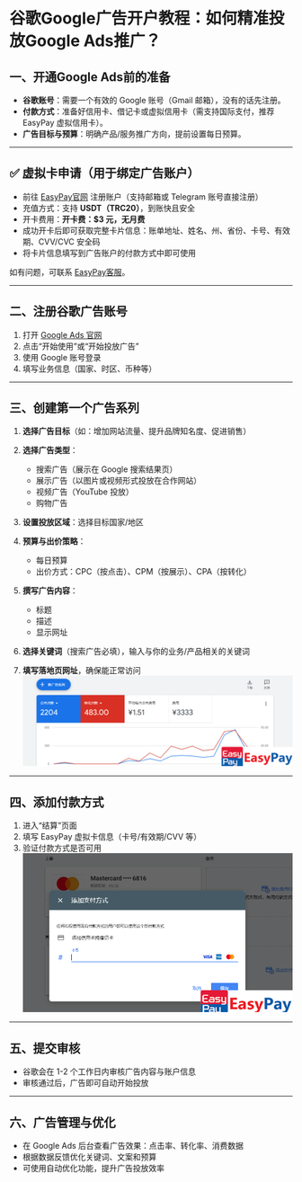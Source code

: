 # 谷歌Google广告开户教程：如何精准投放Google Ads推广？

## 一、开通Google Ads前的准备

- **谷歌账号**：需要一个有效的 Google 账号（Gmail 邮箱），没有的话先注册。  
- **付款方式**：准备好信用卡、借记卡或虚拟信用卡（需支持国际支付，推荐 EasyPay 虚拟信用卡）。  
- **广告目标与预算**：明确产品/服务推广方向，提前设置每日预算。  

---

## ✅ 虚拟卡申请（用于绑定广告账户）

- 前往 [EasyPay官网](https://easy-pay.site/pages/user/signup?ref=RVBFc3VUQ3dOSEAxMQ==) 注册账户（支持邮箱或 Telegram 账号直接注册）  
- 充值方式：支持 **USDT（TRC20）**，到账快且安全  
- 开卡费用：**开卡费：$3 元，无月费**  
- 成功开卡后即可获取完整卡片信息：账单地址、姓名、州、省份、卡号、有效期、CVV/CVC 安全码  
- 将卡片信息填写到广告账户的付款方式中即可使用  

如有问题，可联系 [EasyPay客服](https://t.me/easypay_u)。

---

## 二、注册谷歌广告账号

1. 打开 [Google Ads 官网](https://ads.google.com)  
2. 点击“开始使用”或“开始投放广告”  
3. 使用 Google 账号登录  
4. 填写业务信息（国家、时区、币种等）  

---

## 三、创建第一个广告系列

1. **选择广告目标**（如：增加网站流量、提升品牌知名度、促进销售）  
2. **选择广告类型**：  
   - 搜索广告（展示在 Google 搜索结果页）  
   - 展示广告（以图片或视频形式投放在合作网站）  
   - 视频广告（YouTube 投放）  
   - 购物广告  

3. **设置投放区域**：选择目标国家/地区  
4. **预算与出价策略**：  
   - 每日预算  
   - 出价方式：CPC（按点击）、CPM（按展示）、CPA（按转化）  

5. **撰写广告内容**：  
   - 标题  
   - 描述  
   - 显示网址  

6. **选择关键词**（搜索广告必填），输入与你的业务/产品相关的关键词  
7. **填写落地页网址**，确保能正常访问  
![GG01](https://github.com/ChoiY96/google/raw/main/GG01.png)

---

## 四、添加付款方式

1. 进入“结算”页面  
2. 填写 EasyPay 虚拟卡信息（卡号/有效期/CVV 等）  
3. 验证付款方式是否可用  
![GG02](https://github.com/ChoiY96/google/raw/main/GG02.png)
---

## 五、提交审核

- 谷歌会在 1-2 个工作日内审核广告内容与账户信息  
- 审核通过后，广告即可自动开始投放  

---

## 六、广告管理与优化

- 在 Google Ads 后台查看广告效果：点击率、转化率、消费数据  
- 根据数据反馈优化关键词、文案和预算  
- 可使用自动优化功能，提升广告投放效率  

